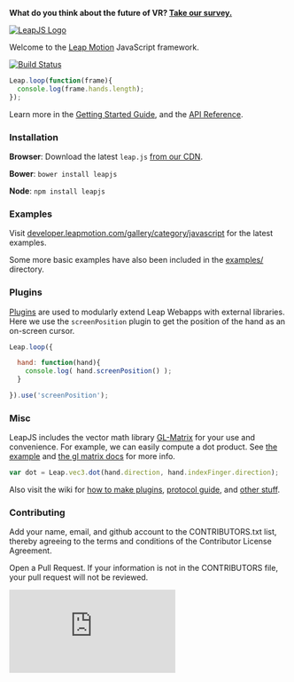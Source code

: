 __What do you think about the future of VR? [Take our survey.](https://www.surveymonkey.com/s/7LZQDKL)__


[![LeapJS Logo](https://cloud.githubusercontent.com/assets/407497/2652512/eedfb992-bfae-11e3-8323-f202845e3fd8.png)](https://developer.leapmotion.com/leapjs/)

Welcome to the [Leap Motion](https://www.leapmotion.com) JavaScript framework.

[![Build Status](https://travis-ci.org/leapmotion/leapjs.svg)](https://travis-ci.org/leapmotion/leapjs)

```javascript
Leap.loop(function(frame){
  console.log(frame.hands.length);
});
```

Learn more in the [Getting Started Guide](https://developer.leapmotion.com/leapjs/getting-started), and the [API Reference](https://developer.leapmotion.com/documentation/javascript/api/Leap_Classes.html).

### Installation

**Browser**: Download the latest `leap.js` [from our CDN](https://developer.leapmotion.com/leapjs/welcome).

**Bower**: `bower install leapjs`

**Node**:  `npm install leapjs`

### Examples

Visit [developer.leapmotion.com/gallery/category/javascript](https://developer.leapmotion.com/gallery/category/javascript) for the latest examples.

Some more basic examples have also been included in the [examples/](https://github.com/leapmotion/leapjs/tree/master/examples) directory.

### Plugins

[Plugins](http://developer.leapmotion.com/leapjs/plugins) are used to modularly extend Leap Webapps with external libraries.
Here we use the `screenPosition` plugin to get the position of the hand as an on-screen cursor.

```javascript
Leap.loop({

  hand: function(hand){
    console.log( hand.screenPosition() );
  }

}).use('screenPosition');
```


### Misc

LeapJS includes the vector math library [GL-Matrix](http://glmatrix.net/) for your use and convenience.  For example, we can easily compute a dot product.  See [the example](https://github.com/leapmotion/leapjs/blob/master/examples/math.html) and [the gl matrix docs](http://glmatrix.net/docs/2.2.0/) for more info.

```javascript
var dot = Leap.vec3.dot(hand.direction, hand.indexFinger.direction);
```

Also visit the wiki for [how to make plugins](https://github.com/leapmotion/leapjs/wiki/Plugins),
[protocol guide](https://github.com/leapmotion/leapjs/wiki/Protocol), and [other stuff](https://github.com/leapmotion/leapjs/wiki).



### Contributing

Add your name, email, and github account to the CONTRIBUTORS.txt list, thereby agreeing to the terms and conditions of the Contributor License Agreement.

Open a Pull Request. If your information is not in the CONTRIBUTORS file, your pull request will not be reviewed.

[![Analytics](https://ga-beacon.appspot.com/UA-31536531-10/LeapJS/README.md?pixel)](https://github.com/leapmotion/LeapJS)
